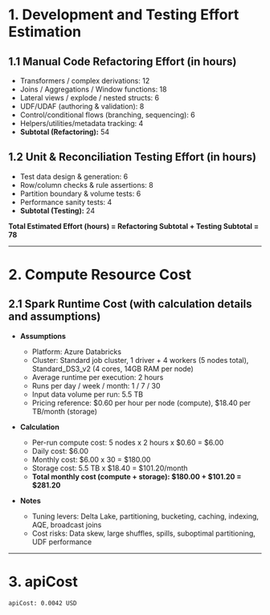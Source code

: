 # 1. Development and Testing Effort Estimation

## 1.1 Manual Code Refactoring Effort (in hours)
* Transformers / complex derivations: 12
* Joins / Aggregations / Window functions: 18
* Lateral views / explode / nested structs: 6
* UDF/UDAF (authoring & validation): 8
* Control/conditional flows (branching, sequencing): 6
* Helpers/utilities/metadata tracking: 4
* **Subtotal (Refactoring):** 54

## 1.2 Unit & Reconciliation Testing Effort (in hours)
* Test data design & generation: 6
* Row/column checks & rule assertions: 8
* Partition boundary & volume tests: 6
* Performance sanity tests: 4
* **Subtotal (Testing):** 24

**Total Estimated Effort (hours) = Refactoring Subtotal + Testing Subtotal = 78**

---

# 2. Compute Resource Cost 

## 2.1 Spark Runtime Cost (with calculation details and assumptions)
* **Assumptions**
  * Platform: Azure Databricks
  * Cluster: Standard job cluster, 1 driver + 4 workers (5 nodes total), Standard_DS3_v2 (4 cores, 14GB RAM per node)
  * Average runtime per execution: 2 hours
  * Runs per day / week / month: 1 / 7 / 30
  * Input data volume per run: 5.5 TB
  * Pricing reference: $0.60 per hour per node (compute), $18.40 per TB/month (storage)
* **Calculation**

  * Per-run compute cost: 5 nodes x 2 hours x $0.60 = $6.00
  * Daily cost: $6.00
  * Monthly cost: $6.00 x 30 = $180.00
  * Storage cost: 5.5 TB x $18.40 = $101.20/month
  * **Total monthly cost (compute + storage): $180.00 + $101.20 = $281.20**
* **Notes**

  * Tuning levers: Delta Lake, partitioning, bucketing, caching, indexing, AQE, broadcast joins
  * Cost risks: Data skew, large shuffles, spills, suboptimal partitioning, UDF performance

---

# 3. apiCost

```
apiCost: 0.0042 USD
```
